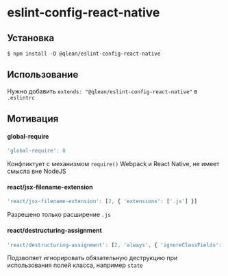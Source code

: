 # eslint-config-react-native

## Установка

```
$ npm install -D @qlean/eslint-config-react-native
```

## Использование

Нужно добавить `extends: "@qlean/eslint-config-react-native"` в `.eslintrc`

## Мотивация

#### global-require
```js
'global-require': 0
```
Конфликтует с механизмом `require()` Webpack и React Native, не имеет смысла вне NodeJS

#### react/jsx-filename-extension
```js
'react/jsx-filename-extension': [2, { 'extensions': ['.js'] }]
```
Разрешено только расширение `.js`

#### react/destructuring-assignment
```js
'react/destructuring-assignment': [2, 'always', { 'ignoreClassFields': true }]
```
Подзволяет игнорировать обязательную деструкцию при использования полей класса, например `state`
